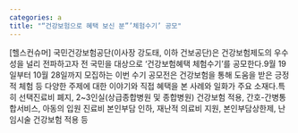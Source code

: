 ```yaml
---
categories: a
title: "“건강보험으로 혜택 보신 분”’체험수기’ 공모"
---
```

[헬스컨슈머] 국민건강보험공단(이사장 강도태, 이하 건보공단)은 건강보험제도의 우수성을 널리 전파하고자 전 국민을 대상으로 ‘건강보험혜택 체험수기’를 공모한다.9월 19일부터 10월 28일까지 모집하는 이번 수기 공모전은 건강보험을 통해 도움을 받은 긍정적 체험 등 다양한 주제에 대한 이야기와 직접 혜택을 본 사례와 일화가 주요 소재다.특히 선택진료비 폐지, 2~3인실(상급종합병원 및 종합병원) 건강보험 적용, 간호-간병통합서비스, 아동의 입원 진료비 본인부담 인하, 재난적 의료비 지원, 본인부담상한제, 난임시술 건강보험 적용 등
